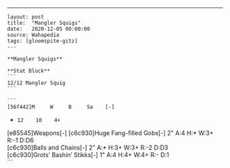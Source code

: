 ---
    layout: post
    title:  "Mangler Squigs"
    date:   2020-12-05 00:00:00
    source: Wahapedia
    tags: [gloomspite-gitz]
    ---
    
    **Mangler Squigs**
    
    **Stat Block**
    ```
    12/12 Mangler Squig
    ```
    
    ```
    [56f442]M     W     B     Sa    [-]
*     12    10    4+    
[e85545]Weapons[-]
[c6c930]Huge Fang-filled Gobs[-]
2"     A:4    H:*    W:3+   R:-1   D:D6  
[c6c930]Balls and Chains[-]
2"     A:*    H:3+   W:3+   R:-2   D:D3  
[c6c930]Grots’ Bashin’ Stikks[-]
1"     A:4    H:4+   W:4+   R:-    D:1   
    ```
    
    
    